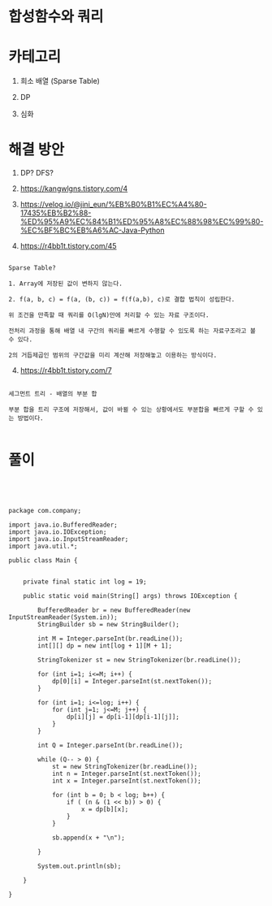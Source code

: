 # 합성함수와 쿼리

# 카테고리

1. 희소 배열 (Sparse Table)

2. DP

3. 심화

# 해결 방안

1. DP? DFS?

2. https://kangwlgns.tistory.com/4

3. https://velog.io/@jini_eun/%EB%B0%B1%EC%A4%80-17435%EB%B2%88-%ED%95%A9%EC%84%B1%ED%95%A8%EC%88%98%EC%99%80-%EC%BF%BC%EB%A6%AC-Java-Python

4. https://r4bb1t.tistory.com/45

```

Sparse Table?

1. Array에 저장된 값이 변하지 않는다.

2. f(a, b, c) = f(a, (b, c)) = f(f(a,b), c)로 결합 법칙이 성립한다.

위 조건을 만족할 때 쿼리를 O(lgN)만에 처리할 수 있는 자료 구조이다.

전처리 과정을 통해 배열 내 구간의 쿼리를 빠르게 수행할 수 있도록 하는 자료구조라고 볼 수 있다.

2의 거듭제곱인 범위의 구간값을 미리 계산해 저장해놓고 이용하는 방식이다.

```

4. https://r4bb1t.tistory.com/7

```

세그먼트 트리 - 배열의 부분 합

부분 합을 트리 구조에 저장해서, 값이 바뀔 수 있는 상황에서도 부분합을 빠르게 구할 수 있는 방법이다.


```

# 풀이

```




package com.company;

import java.io.BufferedReader;
import java.io.IOException;
import java.io.InputStreamReader;
import java.util.*;

public class Main {


    private final static int log = 19;

    public static void main(String[] args) throws IOException {

        BufferedReader br = new BufferedReader(new InputStreamReader(System.in));
        StringBuilder sb = new StringBuilder();

        int M = Integer.parseInt(br.readLine());
        int[][] dp = new int[log + 1][M + 1];

        StringTokenizer st = new StringTokenizer(br.readLine());

        for (int i=1; i<=M; i++) {
            dp[0][i] = Integer.parseInt(st.nextToken());
        }

        for (int i=1; i<=log; i++) {
            for (int j=1; j<=M; j++) {
                dp[i][j] = dp[i-1][dp[i-1][j]];
            }
        }

        int Q = Integer.parseInt(br.readLine());

        while (Q-- > 0) {
            st = new StringTokenizer(br.readLine());
            int n = Integer.parseInt(st.nextToken());
            int x = Integer.parseInt(st.nextToken());

            for (int b = 0; b < log; b++) {
                if ( (n & (1 << b)) > 0) {
                    x = dp[b][x];
                }
            }

            sb.append(x + "\n");

        }

        System.out.println(sb);

    }

}


```